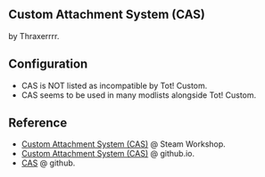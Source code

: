 ## Custom Attachment System (CAS)

by Thraxerrrr.

## Configuration

- CAS is NOT listed as incompatible by Tot! Custom.
- CAS seems to be used in many modlists alongside Tot! Custom.

## Reference

- [Custom Attachment System (CAS)](https://steamcommunity.com/sharedfiles/filedetails/?id=2086135111) @ Steam Workshop.
- [Custom Attachment System (CAS)](https://thraxerrrr.github.io/CAS/) @ github.io.
- [CAS](https://github.com/Thraxerrrr/CAS) @ github.
